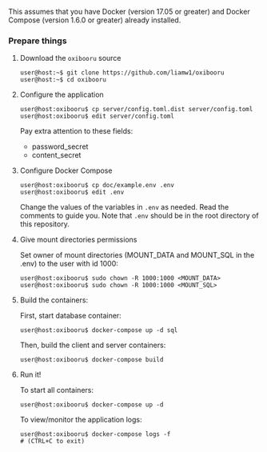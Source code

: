 This assumes that you have Docker (version 17.05 or greater)
and Docker Compose (version 1.6.0 or greater) already installed.

### Prepare things

1. Download the `oxibooru` source
    ```console
    user@host:~$ git clone https://github.com/liamw1/oxibooru
    user@host:~$ cd oxibooru
    ```

2. Configure the application
    ```console
    user@host:oxibooru$ cp server/config.toml.dist server/config.toml
    user@host:oxibooru$ edit server/config.toml
    ```
    Pay extra attention to these fields:

    - password_secret
    - content_secret

3. Configure Docker Compose
    ```console
    user@host:oxibooru$ cp doc/example.env .env
    user@host:oxibooru$ edit .env
    ```
    Change the values of the variables in `.env` as needed.
    Read the comments to guide you. Note that `.env` should be in the root
    directory of this repository.

4. Give mount directories permissions

    Set owner of mount directories (MOUNT_DATA and MOUNT_SQL in the .env) to the user with id 1000:
    ```console
    user@host:oxibooru$ sudo chown -R 1000:1000 <MOUNT_DATA>
    user@host:oxibooru$ sudo chown -R 1000:1000 <MOUNT_SQL>
    ```

5. Build the containers:

    First, start database container:
    ```console
    user@host:oxibooru$ docker-compose up -d sql
    ```
    Then, build the client and server containers:
    ```console
    user@host:oxibooru$ docker-compose build
    ```

6. Run it!

    To start all containers:
    ```console
    user@host:oxibooru$ docker-compose up -d
    ```
    To view/monitor the application logs:
    ```console
    user@host:oxibooru$ docker-compose logs -f
    # (CTRL+C to exit)
    ```